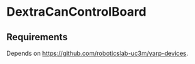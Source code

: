 # DextraCanControlBoard

## Requirements
Depends on https://github.com/roboticslab-uc3m/yarp-devices.
